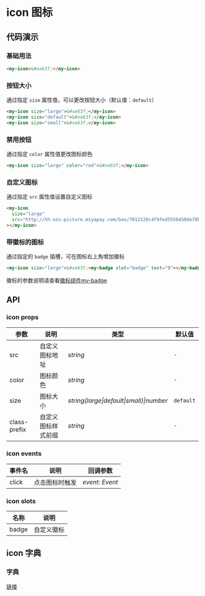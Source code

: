 # icon 图标

## 代码演示

### 基础用法
```html
<my-icon>&#xe63f;</my-icon>
```

### 按钮大小
通过指定 `size` 属性值，可以更改按钮大小（默认值：`default`）

```html
<my-icon size="large">&#xe63f;</my-icon>
<my-icon size="default">&#xe63f;</my-icon>
<my-icon size="small">&#xe63f;</my-icon>
```

### 禁用按钮
通过指定 `color` 属性值更改图标颜色

```html
<my-icon size="large" color="red">&#xe63f;</my-icon>
```

### 自定义图标
通过指定 `src` 属性值设置自定义图标

```html
<my-icon 
  size="large"
  src="http://hh-oss-picture.miyapay.com/box/7012120c4f9fed5558450de70b20a11d.png"
></my-icon>
```

### 带徽标的图标
通过指定的 `badge` 插槽，可在图标右上角增加徽标

```html
<my-icon size="large">&#xe63f;<my-badge slot="badge" text="9"></my-badge></my-icon>
```
徽标的参数说明请查看[徽标组件my-badge](#/zh-CN/my-badge)

## API
### icon props
|参数|说明|类型|默认值|
|---|----|---|------|
|src|自定义图标地址|_string_|`-`|
|color|图标颜色|_string_|`-`|
|size|图标大小|_string(large\|default\|small)\|number_|`default`|
|class-prefix|自定义图标样式前缀|_string_|`-`|

### icon events
|事件名|说明|回调参数|
|---|----|---|
|click|点击图标时触发|_event: Event_|

### icon slots
|名称|说明|
|---|----|
|badge|自定义徽标|

## icon 字典
### 字典
[链接](https://www.iconfont.cn/manage/index?spm=a313x.7781069.1998910419.db775f1f3&manage_type=myprojects&projectId=1926676&keyword=&project_type=&page=)